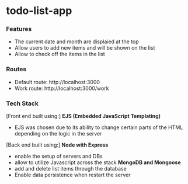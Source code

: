 # todo-list-app

### Features
- The current date and month are displaied at the top
- Allow users to add new items and will be shown on the list
- Allow to check off the items in the list

### Routes
- Default route: http://localhost:3000
- Work route: http://localhost:3000/work

### Tech Stack
[Front end built using:]
**EJS (Embedded JavaScript Templating)**
- EJS was chosen due to its ability to change certain parts of the HTML depending on the logic in the server

[Back end built using:]
**Node with Express**
- enable the setup of servers and DBs
- allow to utilize Javascript across the stack
**MongoDB and Mongoose**
- add and delete list items through the database
- Enable data persistence when restart the server
